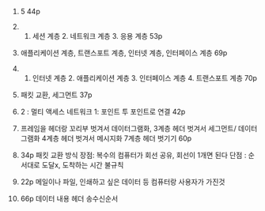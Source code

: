 1. 5 44p
2. 1. 세션 계층 2. 네트워크 계층 3. 응용 계층 53p
3. 애플리케이션 계층, 트랜스포트 계층, 인터넷 계층, 인터페이스 계층 69p
4. 1. 인터넷 계층 2. 애플리케이션 계층 3. 인터페이스 계층 4. 트랜스포트 계층 70p
5. 패킷 교환, 세그먼트 37p

6. 2 : 멀티 액세스 네트워크 1: 포인트 투 포인트로 연결 42p
7. 프레임을 헤더랑 꼬리부 벗겨서 데이터그램화, 3계층 헤더 벗겨서 세그먼트/ 데이터그램화 4계층 헤더 벗겨서 메시지화 7계층 헤더 벗기기 60p
8. 34p 패킷 교환 방식 장점: 복수의 컴퓨터가 회선 공유, 회선이 1개면 된다 단점 : 순서대로 도달x, 도착하는 시간 불규칙

9. 22p 메일이나 파일, 인쇄하고 싶은 데이터 등 컴퓨터랑 사용자가 가진것

10. 66p 데이터 내용 헤더 송수신순서